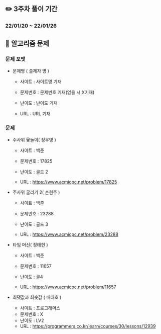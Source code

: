 ## ✏️ 3주차 풀이 기간

### 22/01/20 ~ 22/01/26



## 📒 알고리즘 문제

### 문제 포맷

- 문제명 ( 출제자 명 )

  - 사이트 : 사이트명 기재
  
  - 문제번호 : 문제번호 기재(없을 시 X기재)
  
  - 난이도 : 난이도 기재
  
  - URL : URL 기재
  
    
  

### 문제

- 주사위 윷놀이( 정우영 )
  - 사이트 : 백준
  
  - 문제번호 : 17825
  
  - 난이도 : 골드 2
  
  - URL : https://www.acmicpc.net/problem/17825
  
    
  
- 주사위 굴리기 2( 손현주 )
  - 사이트 : 백준
  
  - 문제번호 : 23288
  
  - 난이도 : 골드 3
  
  - URL : https://www.acmicpc.net/problem/23288
  
    
  
- 타임 머신( 정태현 )
  - 사이트 : 백준
  
  - 문제번호 : 11657
  
  - 난이도 : 골4
  
  - URL :  https://www.acmicpc.net/problem/11657
  
  
  
- 최댓값과 최솟값 ( 배태호 )

  - 사이트 : 프로그래머스
  - 문제번호 : X
  - 난이도 : LV2
  - URL : https://programmers.co.kr/learn/courses/30/lessons/12939

